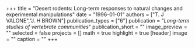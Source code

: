 +++
title = "Desert rodents: Long-term responses to natural changes and experimental manipulations"
date = "1996-01-01"
authors = ["T. J VALONE","J. H BROWN"]
publication_types = ["6"]
publication = "_Long-term studies of vertebrate communities_"
publication_short = ""
image_preview = ""
selected = false
projects = []
math = true
highlight = true
[header]
image = ""
caption = ""
+++

